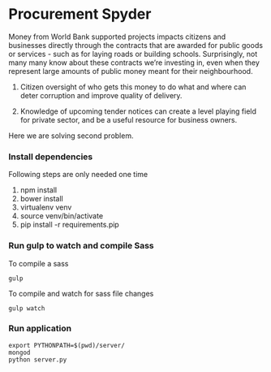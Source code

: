 # Procurement Spyder

Money from World Bank supported projects impacts citizens and businesses directly
through the contracts that are awarded for public goods or services - such as
for laying roads or building schools. Surprisingly, not many many know about
these contracts we’re investing in, even when they represent large amounts of
public money meant for their neighbourhood.

1. Citizen oversight of who gets this money to do what and where can deter
corruption and improve quality of delivery.

2. Knowledge of upcoming tender notices can create a level playing field for
private sector, and be a useful resource for business owners.

Here we are solving second problem.

### Install dependencies

Following steps are only needed one time

  1. npm install
  2. bower install
  3. virtualenv venv
  4. source venv/bin/activate
  5. pip install -r requirements.pip


### Run gulp to watch and compile Sass

To compile a sass

    gulp

To compile and watch for sass file changes

    gulp watch

### Run application

    export PYTHONPATH=$(pwd)/server/
    mongod
    python server.py
